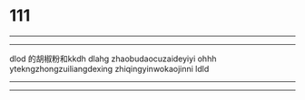 # 111




















******************************
*********************************



dlod
的胡椒粉和kkdh
dlahg
zhaobudaocuzaideyiyi
ohhh 
ytekngzhongzuiliangdexing 
zhiqingyinwokaojinni
  ldld
  
  
  
  
  
  ****************************
  ********************************
  














